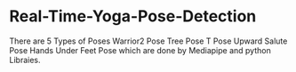 # Real-Time-Yoga-Pose-Detection 
There are 5 Types of Poses
Warrior2 Pose
Tree Pose
T Pose
Upward Salute Pose
Hands Under Feet Pose
which are done by Mediapipe and python Libraies.
